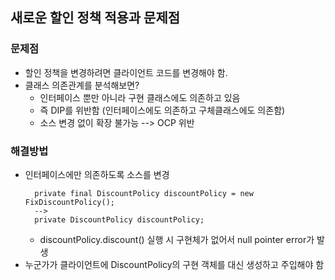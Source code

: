 ## 새로운 할인 정책 적용과 문제점

### 문제점
- 할인 정책을 변경하려면 클라이언트 코드를 변경해야 함.
- 클래스 의존관계를 분석해보면?
    - 인터페이스 뿐만 아니라 구현 클래스에도 의존하고 있음
    - 즉 DIP를 위반함 (인터페이스에도 의존하고 구체클래스에도 의존함)
    - 소스 변경 없이 확장 불가능 --> OCP 위반
    
### 해결방법
- 인터페이스에만 의존하도록 소스를 변경
  ```
    private final DiscountPolicy discountPolicy = new FixDiscountPolicy();
    -->
    private DiscountPolicy discountPolicy;
  ```
    - discountPolicy.discount() 실행 시 구현체가 없어서 null pointer error가 발생  
- 누군가가 클라이언트에 DiscountPolicy의 구현 객체를 대신 생성하고 주입해야 함
